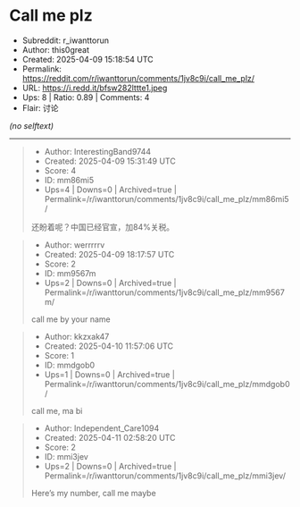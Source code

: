 # Call me plz

- Subreddit: r_iwanttorun
- Author: this0great
- Created: 2025-04-09 15:18:54 UTC
- Permalink: https://reddit.com/r/iwanttorun/comments/1jv8c9i/call_me_plz/
- URL: https://i.redd.it/bfsw282lttte1.jpeg
- Ups: 8 | Ratio: 0.89 | Comments: 4
- Flair: 讨论

_(no selftext)_

---

> - Author: InterestingBand9744
> - Created: 2025-04-09 15:31:49 UTC
> - Score: 4
> - ID: mm86mi5
> - Ups=4 | Downs=0 | Archived=true | Permalink=/r/iwanttorun/comments/1jv8c9i/call_me_plz/mm86mi5/
>
> 还盼着呢？中国已经官宣，加84%关税。

> - Author: werrrrrv
> - Created: 2025-04-09 18:17:57 UTC
> - Score: 2
> - ID: mm9567m
> - Ups=2 | Downs=0 | Archived=true | Permalink=/r/iwanttorun/comments/1jv8c9i/call_me_plz/mm9567m/
>
> call me by your name

> - Author: kkzxak47
> - Created: 2025-04-10 11:57:06 UTC
> - Score: 1
> - ID: mmdgob0
> - Ups=1 | Downs=0 | Archived=true | Permalink=/r/iwanttorun/comments/1jv8c9i/call_me_plz/mmdgob0/
>
> call me, ma bi

> - Author: Independent_Care1094
> - Created: 2025-04-11 02:58:20 UTC
> - Score: 2
> - ID: mmi3jev
> - Ups=2 | Downs=0 | Archived=true | Permalink=/r/iwanttorun/comments/1jv8c9i/call_me_plz/mmi3jev/
>
> Here’s my number, call me maybe
